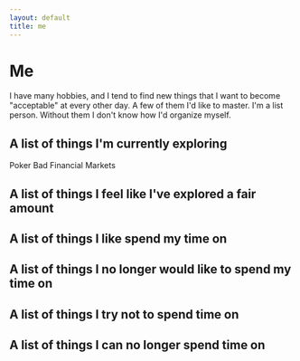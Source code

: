 ```yaml
---
layout: default
title: me
---
```


# Me

I have many hobbies, and I tend to find new things that I want to become "acceptable" at every other day. A few of them I'd like to master. I'm a list person. Without them I don't know how I'd organize myself. 

## A list of things I'm currently exploring

Poker
Bad Financial Markets

## A list of things I feel like I've explored a fair amount

## A list of things I like spend my time on

## A list of things I no longer would like to spend my time on

## A list of things I try not to spend time on

## A list of things I can no longer spend time on


